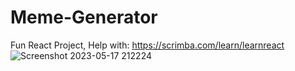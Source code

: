 # Meme-Generator
Fun React Project, Help with: https://scrimba.com/learn/learnreact
![Screenshot 2023-05-17 212224](https://github.com/azhang777/Meme-Generator/assets/67079259/1da7e0d5-c877-494c-bd4e-58fb1e1521c9)
